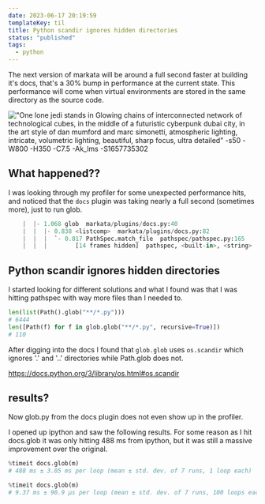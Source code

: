 ```yaml
---
date: 2023-06-17 20:19:59
templateKey: til
title: Python scandir ignores hidden directories
status: "published"
tags:
  - python
---
```


The next version of markata will be around a full second faster at building
it's docs, that's a 30% bump in performance at the current state. This
performance will come when virtual environments are stored in the same
directory as the source code.

!["One lone jedi stands in Glowing chains of interconnected network of technological cubes, in the middle of a futuristic cyberpunk dubai city, in the art style of dan mumford and marc simonetti, atmospheric lighting, intricate, volumetric lighting, beautiful, sharp focus, ultra detailed" -s50 -W800 -H350 -C7.5 -Ak_lms -S1657735302](https://stable-diffusion.waylonwalker.com/000300.1657735302.webp)

## What happened??

I was looking through my profiler for some unexpected performance hits, and
noticed that the `docs` plugin was taking nearly a full second (sometimes
more), just to run glob.

```python
    |  |- 1.068 glob  markata/plugins/docs.py:40
    |  |  |- 0.838 <listcomp>  markata/plugins/docs.py:82
    |  |  |  `- 0.817 PathSpec.match_file  pathspec/pathspec.py:165
    |  |  |        [14 frames hidden]  pathspec, <built-in>, <string>
```

## Python scandir ignores hidden directories

I started looking for different solutions and what I found was that I was
hitting pathspec with way more files than I needed to.

```python
len(list(Path().glob("**/*.py")))
# 6444
len([Path(f) for f in glob.glob("**/*.py", recursive=True)])
# 110
```

After digging into the docs I found that `glob.glob` uses `os.scandir` which
ignores '.' and '..' directories while Path.glob does not.

<https://docs.python.org/3/library/os.html#os.scandir>

## results?

Now glob.py from the docs plugin does not even show up in the profiler.

I opened up ipython and saw the following results. For some reason as I hit
docs.glob it was only hitting 488 ms from ipython, but it was still a massive
improvement over the original.

```python
%timeit docs.glob(m)
# 488 ms ± 3.05 ms per loop (mean ± std. dev. of 7 runs, 1 loop each)

%timeit docs.glob(m)
# 9.37 ms ± 90.9 µs per loop (mean ± std. dev. of 7 runs, 100 loops each)
```
